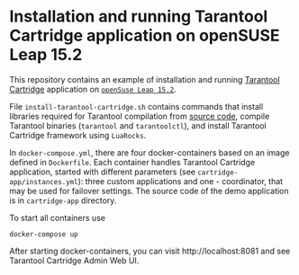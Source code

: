 # Installation and running Tarantool Cartridge application on openSUSE Leap 15.2
This repository contains an example of installation and running [Tarantool Cartridge](https://github.com/tarantool/cartridge)
application on [`openSuse Leap 15.2`](https://en.opensuse.org/).

File `install-tarantool-cartridge.sh` contains commands that install libraries required for Tarantool compilation from
[source code](https://github.com/tarantool/tarantool), compile Tarantool binaries (`tarantool` and `tarantoolctl`), and
install Tarantool Cartridge framework using `LuaRocks`.

In `docker-compose.yml`, there are four docker-containers based on an image defined in `Dockerfile`. Each container
handles Tarantool Cartridge application, started with different parameters (see `cartridge-app/instances.yml`):
three custom applications and one - coordinator, that may be used for failover settings.
The source code of the demo application is in `cartridge-app` directory.

To start all containers use
```shell script
docker-compose up
```

After starting docker-containers, you can visit http://localhost:8081 and see Tarantool Cartridge Admin Web UI. 